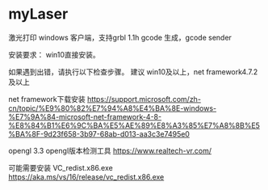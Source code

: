 # myLaser
激光打印 windows 客户端，支持grbl 1.1h gcode 生成，gcode sender

安装要求：
win10直接安装。

如果遇到出错，请执行以下检查步骤。
建议 win10及以上，net framework4.7.2及以上

net framework下载安装
https://support.microsoft.com/zh-cn/topic/%E9%80%82%E7%94%A8%E4%BA%8E-windows-%E7%9A%84-microsoft-net-framework-4-8-%E8%84%B1%E6%9C%BA%E5%AE%89%E8%A3%85%E7%A8%8B%E5%BA%8F-9d23f658-3b97-68ab-d013-aa3c3e7495e0

opengl 3.3
opengl版本检测工具
https://www.realtech-vr.com/

可能需要安装 VC_redist.x86.exe
https://aka.ms/vs/16/release/vc_redist.x86.exe
